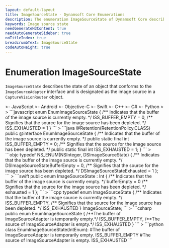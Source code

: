 ```yaml
---
layout: default-layout
title: ImageSourceState - Dynamsoft Core Enumerations
description: The enumeration ImageSourceState of Dynamsoft Core describes the state of ImageSourceAdapter.
keywords: Image source state
needGenerateH3Content: true
needAutoGenerateSidebar: true
noTitleIndex: true
breadcrumbText: ImageSourceState
codeAutoHeight: true
---
```

<!--Moved from Core to CVR in May 2023-->

# Enumeration ImageSourceState

`ImageSourceState` describes the state of an object that conforms to the `ImageSourceAdapter` interface and is designated as the image source in a `CaptureVisionRouter` object.

<div class="sample-code-prefix template2"></div>
   >- JavaScript
   >- Android
   >- Objective-C
   >- Swift
   >- C++
   >- C#
   >- Python
   >
>
```javascript
enum EnumImageSourceState
{
   /** Indicates that the buffer of the image source is currently empty. */
   ISS_BUFFER_EMPTY = 0,
   /** Signifies that the source for the image source has been depleted. */
   ISS_EXHAUSTED = 1
}
```
>
```java
@Retention(RetentionPolicy.CLASS)
public @interface EnumImageSourceState
{
   /** Indicates that the buffer of the image source is currently empty. */
   public static final int ISS_BUFFER_EMPTY = 0;
   /** Signifies that the source for the image source has been depleted. */
   public static final int ISS_EXHAUSTED = 1;
}
```
>
```objc
typedef NS_ENUM(NSInteger, DSImageSourceState)
{
   /** Indicates that the buffer of the image source is currently empty. */
   DSImageSourceStateBufferEmpty = 0,
   /** Signifies that the source for the image source has been depleted. */
   DSImageSourceStateExhausted = 1
};
```
>
```swift
public enum ImageSourceState : Int
{
   /** Indicates that the buffer of the image source is currently empty. */
   bufferEmpty = 0
   /** Signifies that the source for the image source has been depleted. */
   exhausted = 1
};
```
>
```cpp
typedef enum ImageSourceState
{
   /** Indicates that the buffer of the image source is currently empty. */
   ISS_BUFFER_EMPTY,
   /** Signifies that the source for the image source has been depleted. */
   ISS_EXHAUSTED
} ImageSourceState;
```
>
```csharp
public enum EnumImageSourceState
{
    /**The buffer of ImageSourceAdapter is temporarily empty.*/
    ISS_BUFFER_EMPTY,
    /**The source of ImageSourceAdapter is empty.*/
    ISS_EXHAUSTED
}
```
>
```python
class EnumImageSourceState(IntEnum):
    #The buffer of ImageSourceAdapter is temporarily empty.
    ISS_BUFFER_EMPTY
    #The source of ImageSourceAdapter is empty.
    ISS_EXHAUSTED
```
